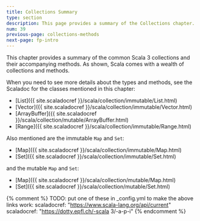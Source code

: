 ```yaml
---
title: Collections Summary
type: section
description: This page provides a summary of the Collections chapter.
num: 39
previous-page: collections-methods
next-page: fp-intro
---
```


This chapter provides a summary of the common Scala 3 collections and their accompanying methods. As shown, Scala comes with a wealth of collections and methods.

When you need to see more details about the types and methods, see the Scaladoc for the classes mentioned in this chapter:

- [List]({{ site.scaladocref }}/scala/collection/immutable/List.html)
- [Vector]({{ site.scaladocref }}/scala/collection/immutable/Vector.html)
- [ArrayBuffer]({{ site.scaladocref }}/scala/collection/mutable/ArrayBuffer.html)
- [Range]({{ site.scaladocref }}/scala/collection/immutable/Range.html)

Also mentioned are the immutable `Map` and `Set`:

- [Map]({{ site.scaladocref }}/scala/collection/immutable/Map.html)
- [Set]({{ site.scaladocref }}/scala/collection/immutable/Set.html)

and the mutable `Map` and `Set`:

- [Map]({{ site.scaladocref }}/scala/collection/mutable/Map.html)
- [Set]({{ site.scaladocref }}/scala/collection/mutable/Set.html)


{% comment %}
TODO: put one of these in _config.yml to make the above links work:
  scaladocref: "https://www.scala-lang.org/api/current"
  scaladocref: "https://dotty.epfl.ch/-scala 3/-a-p-i"
{% endcomment %}



